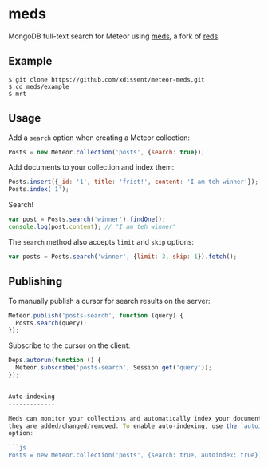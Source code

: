 meds
====

MongoDB full-text search for Meteor using
[meds](https://github.com/xdissent/meds), a fork of
[reds](https://github.com/visionmedia/reds).


Example
-------

```console
$ git clone https://github.com/xdissent/meteor-meds.git
$ cd meds/example
$ mrt
```


Usage
-----

Add a `search` option when creating a Meteor collection:

```js
Posts = new Meteor.collection('posts', {search: true});
```

Add documents to your collection and index them:

```js
Posts.insert({_id: '1', title: 'frist!', content: 'I am teh winner'});
Posts.index('1');
```

Search!

```js
var post = Posts.search('winner').findOne();
console.log(post.content); // "I am teh winner"
```

The `search` method also accepts `limit` and `skip` options:

```js
var posts = Posts.search('winner', {limit: 3, skip: 1}).fetch();
```


Publishing
----------

To manually publish a cursor for search results on the server:

```js
Meteor.publish('posts-search', function (query) {
  Posts.search(query);
});
```

Subscribe to the cursor on the client:

```js
Deps.autorun(function () {
  Meteor.subscribe('posts-search', Session.get('query'));
});


Auto-indexing
-------------

Meds can monitor your collections and automatically index your documents when
they are added/changed/removed. To enable auto-indexing, use the `autoindex`
option:

```js
Posts = new Meteor.collection('posts', {search: true, autoindex: true});
```
